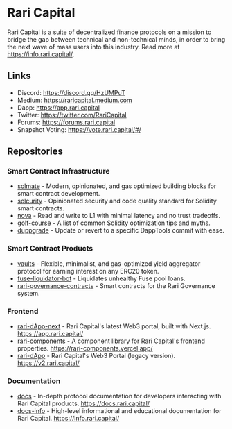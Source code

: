 # Rari Capital

Rari Capital is a suite of decentralized finance protocols on a mission to bridge the gap between technical and non-technical minds, in order to bring the next wave of mass users into this industry. Read more at https://info.rari.capital/.

## Links

* Discord: https://discord.gg/HzUMPuT
* Medium: https://raricapital.medium.com
* Dapp: https://app.rari.capital
* Twitter: https://twitter.com/RariCapital
* Forums: https://forums.rari.capital
* Snapshot Voting: https://vote.rari.capital/#/

## Repositories

### Smart Contract Infrastructure

* [solmate](https://github.com/Rari-Capital/solmate) - Modern, opinionated, and gas optimized building blocks for smart contract development.
* [solcurity](https://github.com/Rari-Capital/solcurity) - Opinionated security and code quality standard for Solidity smart contracts.
* [nova](https://github.com/Rari-Capital/nova) - Read and write to L1 with minimal latency and no trust tradeoffs.
* [golf-course](https://github.com/Rari-Capital/golf-course) - A list of common Solidity optimization tips and myths.
* [duppgrade](https://github.com/Rari-Capital/duppgrade) - Update or revert to a specific DappTools commit with ease.

### Smart Contract Products

* [vaults](https://github.com/Rari-Capital/vaults) - Flexible, minimalist, and gas-optimized yield aggregator protocol for earning interest on any ERC20 token.
* [fuse-liquidator-bot](https://github.com/Rari-Capital/fuse-liquidator-bot) - Liquidates unhealthy Fuse pool loans.
* [rari-governance-contracts](https://github.com/Rari-Capital/rari-governance-contracts) - Smart contracts for the Rari Governance system.

### Frontend

* [rari-dApp-next](https://github.com/Rari-Capital/rari-dApp-next) - Rari Capital's latest Web3 portal, built with Next.js. https://app.rari.capital/
* [rari-components](https://github.com/Rari-Capital/rari-components) - A component library for Rari Capital's frontend properties. https://rari-components.vercel.app/
* [rari-dApp](https://github.com/Rari-Capital/rari-dApp) - Rari Capital's Web3 Portal (legacy version). https://v2.rari.capital/

### Documentation

* [docs](https://github.com/Rari-Capital/docs) - In-depth protocol documentation for developers interacting with Rari Capital products. https://docs.rari.capital/
* [docs-info](https://github.com/Rari-Capital/docs-info) - High-level informational and educational documentation for Rari Capital. https://info.rari.capital/
